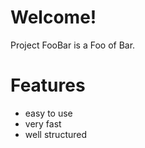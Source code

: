# Welcome!

Project FooBar is a Foo of Bar.

# Features

* easy to use
* very fast
* well structured

